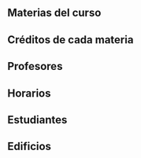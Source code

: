 ## Materias del curso

## Créditos de cada materia

## Profesores

## Horarios

## Estudiantes

## Edificios